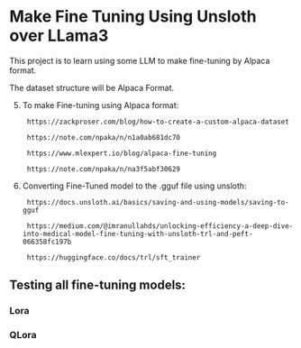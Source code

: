 # Make Fine Tuning Using Unsloth over LLama3
This project is to learn using some LLM to make fine-tuning by Alpaca format.

The dataset structure will be Alpaca Format.

5. To make Fine-tuning using Alpaca format:

        https://zackproser.com/blog/how-to-create-a-custom-alpaca-dataset

        https://note.com/npaka/n/n1a0ab681dc70

        https://www.mlexpert.io/blog/alpaca-fine-tuning

        https://note.com/npaka/n/na3f5abf30629

5. Converting Fine-Tuned model to the .gguf file using unsloth:

        https://docs.unsloth.ai/basics/saving-and-using-models/saving-to-gguf

        https://medium.com/@imranullahds/unlocking-efficiency-a-deep-dive-into-medical-model-fine-tuning-with-unsloth-trl-and-peft-066358fc197b

        https://huggingface.co/docs/trl/sft_trainer

## Testing all fine-tuning models:

### Lora

### QLora
